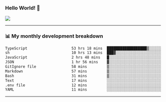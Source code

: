 ### Hello World! 👋

<a>
  <img align="center" src="https://github-readme-stats.vercel.app/api?username=megatunger&count_private=true&include_all_commits=true&bg_color=30,56CCF2,2F80ED&title_color=fff&text_color=fff" />
</a>

------
### 📊 My monthly development breakdown

<!--START_SECTION:waka-->

```txt
TypeScript                    53 hrs 18 mins  ██████████████████▒░░░░░░   73.09 %
sh                            10 hrs 13 mins  ███▓░░░░░░░░░░░░░░░░░░░░░   14.02 %
JavaScript                    2 hrs 48 mins   █░░░░░░░░░░░░░░░░░░░░░░░░   03.84 %
JSON                          1 hr 56 mins    ▓░░░░░░░░░░░░░░░░░░░░░░░░   02.66 %
GitIgnore file                58 mins         ▒░░░░░░░░░░░░░░░░░░░░░░░░   01.34 %
Markdown                      57 mins         ▒░░░░░░░░░░░░░░░░░░░░░░░░   01.31 %
Bash                          31 mins         ▒░░░░░░░░░░░░░░░░░░░░░░░░   00.73 %
Text                          17 mins         ░░░░░░░░░░░░░░░░░░░░░░░░░   00.39 %
.env file                     12 mins         ░░░░░░░░░░░░░░░░░░░░░░░░░   00.28 %
YAML                          11 mins         ░░░░░░░░░░░░░░░░░░░░░░░░░   00.27 %
```

<!--END_SECTION:waka-->

------
